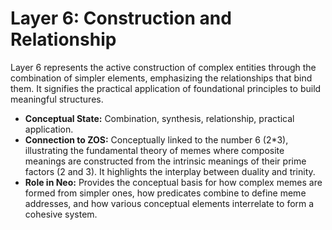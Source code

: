 # Layer 6: Construction and Relationship

Layer 6 represents the active construction of complex entities through the combination of simpler elements, emphasizing the relationships that bind them. It signifies the practical application of foundational principles to build meaningful structures.

-   **Conceptual State:** Combination, synthesis, relationship, practical application.
-   **Connection to ZOS:** Conceptually linked to the number 6 (2*3), illustrating the fundamental theory of memes where composite meanings are constructed from the intrinsic meanings of their prime factors (2 and 3). It highlights the interplay between duality and trinity.
-   **Role in Neo:** Provides the conceptual basis for how complex memes are formed from simpler ones, how predicates combine to define meme addresses, and how various conceptual elements interrelate to form a cohesive system.